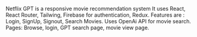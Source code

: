 Netflix GPT is a responsive movie recommendation system 
It uses React, React Router, Tailwing, Firebase for authentication, Redux.
Features are :  Login, SignUp, Signout, Search Movies.
Uses OpenAi API for movie search.
Pages: Browse, login, GPT search page, movie view page.
